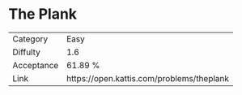 # The Plank

<table>
    <tr>
        <td>Category</td>
        <td>Easy</td>
    </tr>
    <tr>
        <td>Diffulty</td>
        <td>1.6</td>
    </tr>
    <tr>
        <td>Acceptance</td>
        <td>61.89 %</td>
    </tr>
    <tr>
        <td>Link</td>
        <td>https://open.kattis.com/problems/theplank</td>
    </tr>
</table>